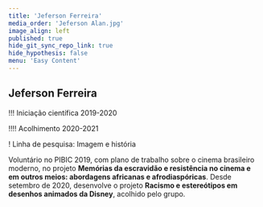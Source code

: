 ```yaml
---
title: 'Jeferson Ferreira'
media_order: 'Jeferson Alan.jpg'
image_align: left
published: true
hide_git_sync_repo_link: true
hide_hypothesis: false
menu: 'Easy Content'
---
```


## Jeferson Ferreira

!!! Iniciação científica 2019-2020

!!!! Acolhimento 2020-2021

! Linha de pesquisa: Imagem e história

Voluntário no PIBIC 2019, com plano de trabalho sobre o cinema brasileiro moderno, no projeto **Memórias da escravidão e resistência no cinema e em outros meios: abordagens africanas e afrodiaspóricas**. Desde setembro de 2020, desenvolve o projeto **Racismo e estereótipos em desenhos animados da Disney**, acolhido pelo grupo.